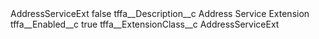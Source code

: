<?xml version="1.0" encoding="UTF-8"?>
<CustomMetadata xmlns="http://soap.sforce.com/2006/04/metadata" xmlns:xsi="http://www.w3.org/2001/XMLSchema-instance" xmlns:xsd="http://www.w3.org/2001/XMLSchema">
    <label>AddressServiceExt</label>
    <protected>false</protected>
    <values>
        <field>tffa__Description__c</field>
        <value xsi:type="xsd:string">Address Service Extension</value>
    </values>
    <values>
        <field>tffa__Enabled__c</field>
        <value xsi:type="xsd:boolean">true</value>
    </values>
    <values>
        <field>tffa__ExtensionClass__c</field>
        <value xsi:type="xsd:string">AddressServiceExt</value>
    </values>
</CustomMetadata>
